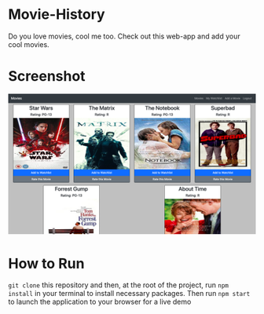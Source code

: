 # Movie-History
Do you love movies, cool me too. Check out this web-app and add your cool movies.

# Screenshot
![alt text](https://github.com/HeathJHMoore/Movie-History/blob/master/Screen%20Shot%202019-06-15%20at%209.47.48%20AM.png)

# How to Run

`git clone` this repository and then, at the root of the project, run `npm install` in your terminal to install necessary packages. Then run `npm start` to launch the application to your browser for a live demo
